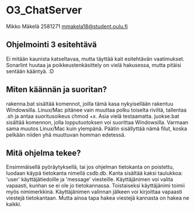 # O3_ChatServer

Mikko Mäkelä
2581271
mmakela18@student.oulu.fi

## Ohjelmointi 3 esitehtävä

Ei mitään kaunista katseltavaa, mutta täyttää kait esitehtävän vaatimukset.
Sonarlint huutaa ja poikkeustenkäsittely on vielä hakusessa, mutta pitäisi sentään kääntyä. :D

## Miten käännän ja suoritan?
rakenna.bat sisältää komennot, joilla tämä kasa nykyisellään rakentuu Windowsilla.
Linux/Mac pitänee vain muuttaa polku toiselta riviltä, tallentaa .sh ja antaa suoritusoikeus chmod +x. Asia vielä testaamatta.
juokse.bat sisältää komennon, jolla lopputuotoksen voi suorittaa Windowsilla. Varmaan sama muutos Linux/Mac kuin ylempänä.
Päätin sisällyttää nämä filut, koska pelkään niiden yhä muuttuvan homman edetessä.

## Mitä ohjelma tekee?
Ensimmäisellä pyöräytyksellä, tai jos ohjelman tietokanta on poistettu, luodaan käypä tietokanta nimellä csdb.db. Kanta sisältää kaksi taulukkoa: 'user' käyttäjätiedoille ja 'message' viesteille.
Käyttäjänimen voi valita vapaasti, kunhan se ei ole jo tietokannassa. Toistaiseksi käyttäjänimi toimii myös nimimerkkinä.
Käyttäjänimen valinnan jälkeen voi kirjoittaa vapaasti viestejä tietokantaan. Mutta ainoa tapa hakea viestejä kannasta on hakea ne kaikki.